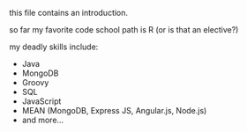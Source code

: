 this file contains an introduction.

so far my favorite code school path is R (or is that an elective?)

my deadly skills include:
* Java
* MongoDB
* Groovy
* SQL
* JavaScript
* MEAN (MongoDB, Express JS, Angular.js, Node.js)
* and more...

